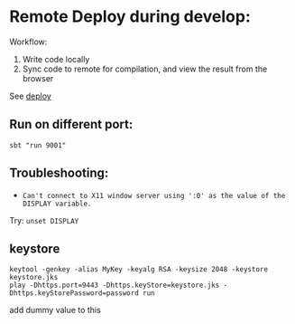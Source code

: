 # Remote Deploy during develop:

Workflow:
1. Write code locally
2. Sync code to remote for compilation, and view the result from the browser

See [deploy](./deploy)

## Run on different port:
`sbt "run 9001"`

## Troubleshooting:
- `Can't connect to X11 window server using ':0' as the value of the DISPLAY variable.`

Try:
`unset DISPLAY`

## keystore
```
keytool -genkey -alias MyKey -keyalg RSA -keysize 2048 -keystore keystore.jks
play -Dhttps.port=9443 -Dhttps.keyStore=keystore.jks -Dhttps.keyStorePassword=password run
```
add dummy value to this
